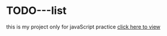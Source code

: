 # TODO---list
this is my project only for javaScript practice 
<a href="https://omchy34.github.io/TODO---list/" > click here to view </a>
